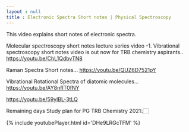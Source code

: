 ```yaml
---
layout : null
title : Electronic Spectra Short notes | Physical Spectroscopy
---
```


This video explains short notes of electronic spectra.

Molecular spectroscopy short notes lecture series video -1.
Vibrational spectroscopy short notes video is out now for TRB chemistry aspirants.. 
https://youtu.be/ChL1QdbvTN8

Raman Spectra Short notes...
https://youtu.be/QUZ6D7521pY

Vibrational Rotational Spectra of diatomic molecules...
https://youtu.be/AY8nfIT0fNY



https://youtu.be/59ylBL-3tLQ

Remaining days Study plan for PG TRB Chemistry 2021👆🏻



{% include youtubePlayer.html id='DHe9LRGcTFM' %}
